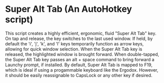 # Super Alt Tab (An AutoHotkey script)

This script creates a highly efficient, ergonomic, fluid "Super Alt Tab" key.
On tap and release, the key switches to the last used window.
If held, by default the 'i', 'j', 'k', and 'l' keys temporarily function as arrow
keys, allowing for quick window selection. When the Super Alt Tab key is
released, the highlighted window is brought forward.
When double-tapped, the Super Alt Tab key passes an alt + space command
to bring forward a Launchy prompt, if installed.
By default, Super Alt Tab is mapped to F19,
which is ideal if using a progammable keyboard like the Ergodox. However, it
should be easily reassignable to CapsLock or any other key if desired.